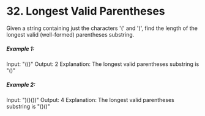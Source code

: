 # 32. Longest Valid Parentheses

Given a string containing just the characters '(' and ')', find the length of the longest valid (well-formed) parentheses substring.

##### Example 1:

Input: "(()"
Output: 2
Explanation: The longest valid parentheses substring is "()"

##### Example 2:

Input: ")()())"
Output: 4
Explanation: The longest valid parentheses substring is "()()"